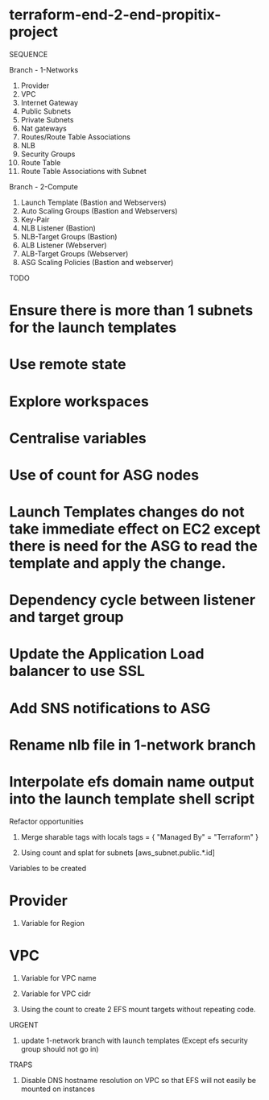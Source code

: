 # terraform-end-2-end-propitix-project


SEQUENCE 

Branch - 1-Networks

1. Provider 
2. VPC 
3. Internet Gateway 
4. Public Subnets 
5. Private Subnets
6. Nat gateways
7. Routes/Route Table Associations
8. NLB 
9. Security Groups 
10. Route Table
11. Route Table Associations with Subnet


Branch - 2-Compute


1. Launch Template (Bastion and Webservers)
2. Auto Scaling Groups (Bastion and Webservers)
3. Key-Pair 
4. NLB Listener (Bastion)
5. NLB-Target Groups (Bastion)
6. ALB Listener (Webserver)
7. ALB-Target Groups (Webserver)
8. ASG Scaling Policies (Bastion and webserver)


TODO 

# Ensure there is more than 1 subnets for the launch templates
# Use remote state
# Explore workspaces
# Centralise variables 
# Use of count for ASG nodes
# Launch Templates changes do not take immediate effect on EC2 except there is need for the ASG to read the template and apply the change.
# Dependency cycle between listener and target group
# Update the Application Load balancer to use SSL
# Add SNS notifications to ASG
# Rename nlb file in 1-network branch
# Interpolate efs domain name output into the launch template shell script




Refactor opportunities

1. Merge sharable tags with locals 
  tags = {
    "Managed By" = "Terraform"
  }

2. Using count and splat for subnets [aws_subnet.public.*.id]

Variables to be created 

# Provider
1. Variable for Region 

# VPC 
1. Variable for VPC name 
2. Variable for VPC cidr

3. Using the count to create 2 EFS mount targets without repeating code.

URGENT 
1. update 1-network branch with launch templates (Except efs security group should not go in)


TRAPS

1. Disable DNS hostname resolution on VPC so that EFS will not easily be mounted on instances 